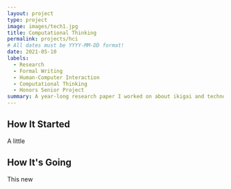 ```yaml
---
layout: project
type: project
image: images/tech1.jpg
title: Computational Thinking
permalink: projects/hci
# All dates must be YYYY-MM-DD format!
date: 2021-05-10
labels:
  - Research
  - Formal Writing
  - Human-Computer Interaction
  - Computational Thinking
  - Honors Senior Project
summary: A year-long research paper I worked on about ikigai and technology during my experience studying abroad during a pandemic.
---
```


## How It Started

A little 


## How It's Going

This new 
